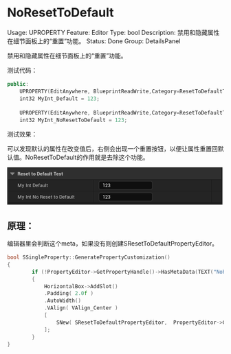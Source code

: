 # NoResetToDefault

Usage: UPROPERTY
Feature: Editor
Type: bool
Description: 禁用和隐藏属性在细节面板上的“重置”功能。
Status: Done
Group: DetailsPanel

禁用和隐藏属性在细节面板上的“重置”功能。

测试代码：

```cpp
public:
	UPROPERTY(EditAnywhere, BlueprintReadWrite,Category=ResetToDefaultTest)
	int32 MyInt_Default = 123;

	UPROPERTY(EditAnywhere, BlueprintReadWrite,Category=ResetToDefaultTest, meta = (NoResetToDefault))
	int32 MyInt_NoResetToDefault = 123;
```

测试效果：

可以发现默认的属性在改变值后，右侧会出现一个重置按钮，以便让属性重置回默认值。NoResetToDefault的作用就是去除这个功能。

![ResetToDefaultTest.gif](NoResetToDefault/ResetToDefaultTest.gif)

## 原理：

编辑器里会判断这个meta，如果没有则创建SResetToDefaultPropertyEditor。

```cpp
bool SSingleProperty::GeneratePropertyCustomization()
{
		if (!PropertyEditor->GetPropertyHandle()->HasMetaData(TEXT("NoResetToDefault")) && !bShouldHideResetToDefault)
		{
			HorizontalBox->AddSlot()
			.Padding( 2.0f )
			.AutoWidth()
			.VAlign( VAlign_Center )
			[
				SNew( SResetToDefaultPropertyEditor,  PropertyEditor->GetPropertyHandle() )
			];
		}
}
```